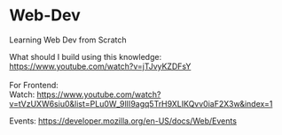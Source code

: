 # Web-Dev
Learning Web Dev from Scratch

What should I build using this knowledge:
<br>
https://www.youtube.com/watch?v=jTJvyKZDFsY
<br>
<br>
For Frontend:
<br>
Watch: https://www.youtube.com/watch?v=tVzUXW6siu0&list=PLu0W_9lII9agq5TrH9XLIKQvv0iaF2X3w&index=1
<br>

Events: https://developer.mozilla.org/en-US/docs/Web/Events
<br>